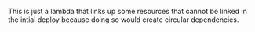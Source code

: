 This is just a lambda that links up some resources that cannot be linked in the intial deploy because doing so would create circular dependencies.
